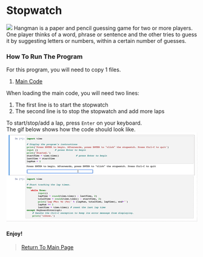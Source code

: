 # Stopwatch
<img src="https://store-images.s-microsoft.com/image/apps.23216.9007199266246289.99eca207-26e7-4c4a-b02f-3ea96d21b37b.f89edb6e-7a3c-44a8-9e93-aac220a9051f?mode=scale&q=90&h=400&w=800&background=%23288C67">
Hangman is a paper and pencil guessing game for two or more players. One player thinks of a word, phrase or sentence and the other tries to guess it by suggesting letters or numbers, within a certain number of guesses.<br>

### How To Run The Program
For this program, you will need to copy 1 files.<br>
   1. <a href="https://github.com/Theresiap/Personal-Project/blob/master/Stopwatch/Stopwatch.md">Main Code</a>

When loading the main code, you will need two lines:<br>
   1. The first line is to start the stopwatch
   2. The second line is to stop the stopwatch and add more laps

To start/stop/add a lap, press `Enter` on your keyboard.<br>
The gif below shows how the code should look like.
![](Stopwatch.gif)
#### Enjoy!
>  <a href="https://theresiap.github.io/Personal-Project/">Return To Main Page</a>
